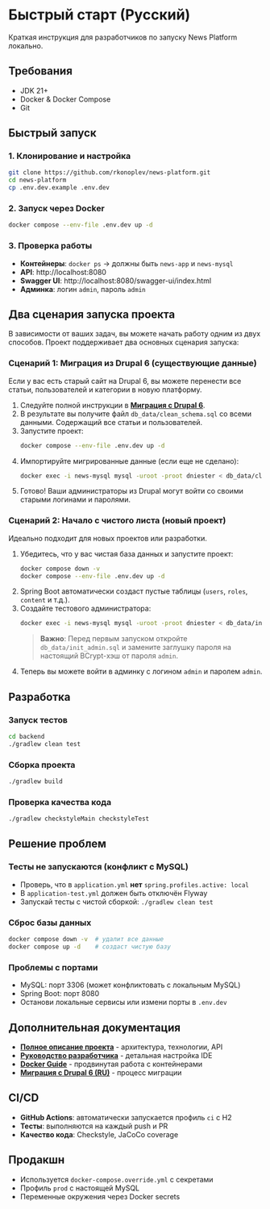 # Быстрый старт (Русский)

Краткая инструкция для разработчиков по запуску News Platform локально.

## Требования
- JDK 21+
- Docker & Docker Compose
- Git

## Быстрый запуск

### 1. Клонирование и настройка
```bash
git clone https://github.com/rkonoplev/news-platform.git
cd news-platform
cp .env.dev.example .env.dev
```

### 2. Запуск через Docker
```bash
docker compose --env-file .env.dev up -d
```

### 3. Проверка работы
- **Контейнеры**: `docker ps` → должны быть `news-app` и `news-mysql`
- **API**: http://localhost:8080
- **Swagger UI**: http://localhost:8080/swagger-ui/index.html
- **Админка**: логин `admin`, пароль `admin`

## Два сценария запуска проекта

В зависимости от ваших задач, вы можете начать работу одним из двух способов.
Проект поддерживает два основных сценария запуска:

### Сценарий 1: Миграция из Drupal 6 (существующие данные)
Если у вас есть старый сайт на Drupal 6, вы можете перенести все статьи, пользователей и категории в новую платформу.
1.  Следуйте полной инструкции в **[Миграция с Drupal 6](MIGRATION_DRUPAL6_RU.md)**.
2.  В результате вы получите файл `db_data/clean_schema.sql` со всеми данными. Содержащий все статьи и пользователей.
3.  Запустите проект:
    ```bash
    docker compose --env-file .env.dev up -d
    ```
4.  Импортируйте мигрированные данные (если еще не сделано):
    ```bash
    docker exec -i news-mysql mysql -uroot -proot dniester < db_data/clean_schema.sql
    ```
5.  Готово! Ваши администраторы из Drupal могут войти со своими старыми логинами и паролями.

### Сценарий 2: Начало с чистого листа (новый проект)
Идеально подходит для новых проектов или разработки.
1.  Убедитесь, что у вас чистая база данных и запустите проект:
    ```bash
    docker compose down -v
    docker compose --env-file .env.dev up -d
    ```
2.  Spring Boot автоматически создаст пустые таблицы (`users`, `roles`, `content` и т.д.).
3.  Создайте тестового администратора:
    ```bash
    docker exec -i news-mysql mysql -uroot -proot dniester < db_data/init_admin.sql
    ```
    > **Важно**: Перед первым запуском откройте `db_data/init_admin.sql` и замените заглушку пароля на настоящий BCrypt-хэш от пароля `admin`.
4.  Теперь вы можете войти в админку с логином `admin` и паролем `admin`.

## Разработка

### Запуск тестов
```bash
cd backend
./gradlew clean test
```

### Сборка проекта
```bash
./gradlew build
```

### Проверка качества кода
```bash
./gradlew checkstyleMain checkstyleTest
```

## Решение проблем

### Тесты не запускаются (конфликт с MySQL)
- Проверь, что в `application.yml` **нет** `spring.profiles.active: local`
- В `application-test.yml` должен быть отключён Flyway
- Запускай тесты с чистой сборкой: `./gradlew clean test`

### Сброс базы данных
```bash
docker compose down -v  # удалит все данные
docker compose up -d    # создаст чистую базу
```

### Проблемы с портами
- MySQL: порт 3306 (может конфликтовать с локальным MySQL)
- Spring Boot: порт 8080
- Останови локальные сервисы или измени порты в `.env.dev`

## Дополнительная документация

- **[Полное описание проекта](TASK_DESCRIPTION.md)** - архитектура, технологии, API
- **[Руководство разработчика](DEVELOPER_GUIDE.md)** - детальная настройка IDE
- **[Docker Guide](DOCKER_GUIDE.md)** - продвинутая работа с контейнерами
- **[Миграция с Drupal 6 (RU)](MIGRATION_DRUPAL6_RU.txt)** - процесс миграции

## CI/CD

- **GitHub Actions**: автоматически запускается профиль `ci` с H2
- **Тесты**: выполняются на каждый push и PR
- **Качество кода**: Checkstyle, JaCoCo coverage

## Продакшн

- Используется `docker-compose.override.yml` с секретами
- Профиль `prod` с настоящей MySQL
- Переменные окружения через Docker secrets